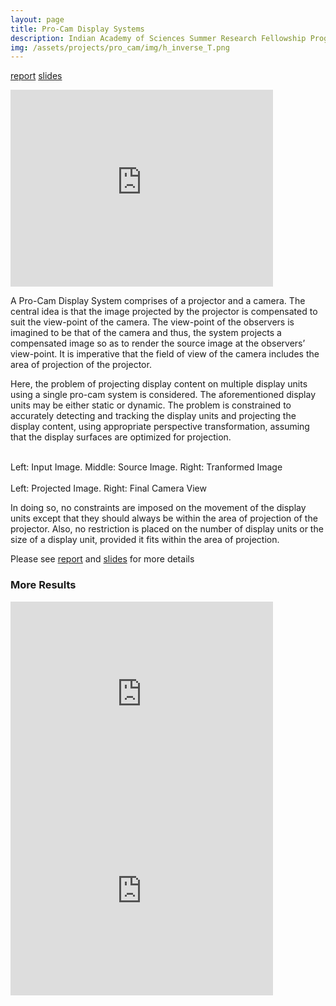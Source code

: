 ```yaml
---
layout: page
title: Pro-Cam Display Systems
description: Indian Academy of Sciences Summer Research Fellowship Programme 2014. Advised by Dr. K R Ramakrishnan, CVAI Lab, IISc.
img: /assets/projects/pro_cam/img/h_inverse_T.png
---
```

[report](/assets/projects/pro_cam/procam_report.pdf)
[slides](/assets/projects/pro_cam/procam_slides.pdf)

<iframe width="420" height="315" frameborder="0" allowfullscreen
src="https://www.youtube.com/embed/OUMj7UQs5Xo">
</iframe>

A Pro-Cam Display System comprises of a projector and a camera. The central idea is that the image projected by the projector is compensated to suit the view-point of the camera. The view-point of the observers is imagined to be that of the camera and thus, the system projects a compensated image so as to render the source image at the observers’ view-point. It is imperative that the field of view of the camera includes the area of projection of the projector.

Here, the problem of projecting display content on multiple display units using a single pro-cam system is considered. The aforementioned display units may be either static or dynamic. The problem is constrained to accurately detecting and tracking the display units and projecting the display content, using appropriate perspective transformation, assuming that the display surfaces are optimized for projection.

<div class="img_row">
<img class="col one left" src="{{ site.baseurl }}/assets/projects/pro_cam/img/input_image.png" alt="" title="input_image"/>
<img class="col one left" src="{{ site.baseurl }}/assets/projects/pro_cam/img/source_image_s1.png" alt="" title="source image s1"/>
<img class="col one left" src="{{ site.baseurl }}/assets/projects/pro_cam/img/transformed_image_T1.png" alt="" title="transformed image T1"/>
</div>
<div class="col three caption">
Left: Input Image. Middle: Source Image. Right: Tranformed Image
</div>

<div class="img_row">
<img class="col two left" src="{{ site.baseurl }}/assets/projects/pro_cam/img/h_inverse_T.png" alt="" title="projected image"/>
<img class="col one left" src="{{ site.baseurl }}/assets/projects/pro_cam/img/final_camera_view.png" alt="" title="final camera view"/>
</div>
<div class="col three caption">
Left: Projected Image. Right: Final Camera View
</div>

In doing so, no constraints are imposed on the movement of the display units except that they should always be within the area of projection of the projector. Also, no restriction is placed on the number of display units or the size of a display unit, provided it fits within the area of projection. 

Please see [report](/assets/projects/pro_cam/procam_report.pdf) and [slides](/assets/projects/pro_cam/procam_slides.pdf) for more details

### More Results

<iframe  width="420" height="315" frameborder="0" allowfullscreen
src="https://www.youtube.com/embed/s5yD-n6VyZI">
</iframe>
<iframe  width="420" height="315" frameborder="0" allowfullscreen
src="https://www.youtube.com/embed/werCxrJ9nNI">
</iframe>


